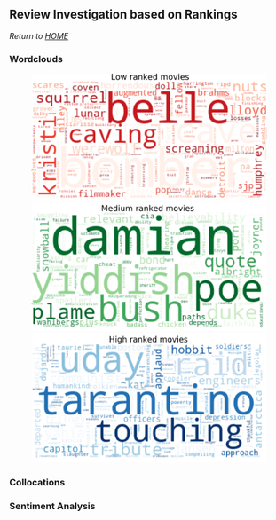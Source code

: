 ## Review Investigation based on Rankings
*Return to [HOME](https://lauramarott.github.io/SocialGraphs/)*

### Wordclouds



<figure style="slider: center;">
  <img src="./images/low_wordcloud.png" alt="alt text 1">
  <img src="./images/medium_wordcloud.png" alt="alt text 2">
  <img src="./images/high_wordcloud.png" alt="alt text 3">
</figure>


### Collocations

### Sentiment Analysis
